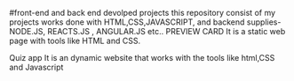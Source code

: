
#front-end and back end devolped projects 
this repository consist of my projects works done with HTML,CSS,JAVASCRIPT, and backend supplies-NODE.JS, REACTS.JS , ANGULAR.JS etc..
PREVIEW CARD
   It is a static web page with tools like HTML and CSS.


 Quiz app 
   It is an dynamic website that works with the tools like html,CSS and Javascript 
